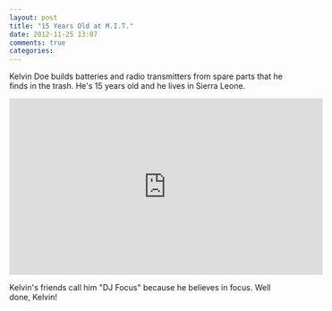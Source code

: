```yaml
---
layout: post
title: "15 Years Old at M.I.T."
date: 2012-11-25 13:07
comments: true
categories: 
---
```


Kelvin Doe builds batteries and radio transmitters from spare parts that he finds in the trash. He's 15 years old and he lives in Sierra Leone.

<center><iframe name="djfocus" width="560" height="315"
src="http://www.youtube.com/embed/XOLOLrUBRBY" frameborder="0"
allowfullscreen></iframe></center>

Kelvin's friends call him "DJ Focus" because he believes in focus. Well done, Kelvin!
